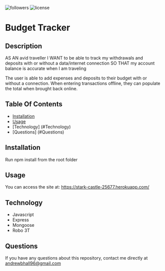 ![followers](https://img.shields.io/github/followers/Andrewbhall96?label=Follow)
![license](https://img.shields.io/badge/license-MIT-blue)
# Budget Tracker
## Description
 AS AN avid traveller
I WANT to be able to track my withdrawals and deposits with or without a data/internet connection
SO THAT my account balance is accurate when I am traveling

The user is able to add expenses and deposits to their budget with or without a connection. When entering transactions offline, they can populate the total when brought back online.

## Table Of Contents
 * [Installation](#Installation)
 * [Usage](#Usage)
 * [Technology] (#Technology)
 * [Questions] (#Questions)

## Installation
 Run npm install from the root folder

## Usage
You can access the site at: https://stark-castle-25677.herokuapp.com/

## Technology
* Javascript
* Express
* Mongoose
* Robo 3T

## Questions
If you have any questions about this repository, contact me directly at andrewbhall96@gmail.com
 
